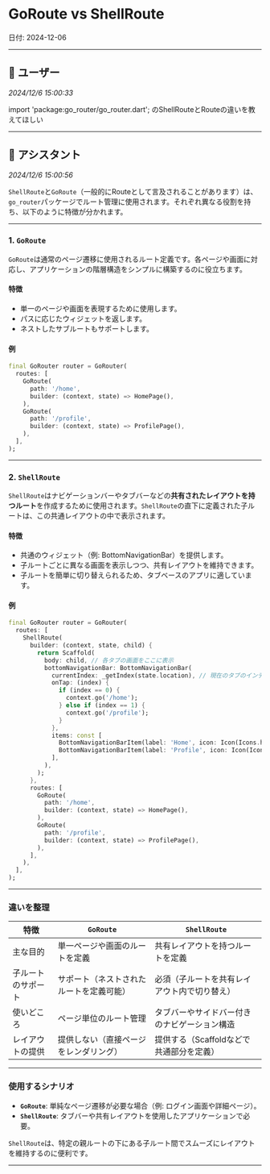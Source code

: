 # GoRoute vs ShellRoute

日付: 2024-12-06

---

## 👤 ユーザー
*2024/12/6 15:00:33*

import 'package:go_router/go_router.dart';
のShellRouteとRouteの違いを教えてほしい

---

## 🤖 アシスタント
*2024/12/6 15:00:56*

`ShellRoute`と`GoRoute`（一般的にRouteとして言及されることがあります）は、`go_router`パッケージでルート管理に使用されます。それぞれ異なる役割を持ち、以下のように特徴が分かれます。

---

### 1. **`GoRoute`**
`GoRoute`は通常のページ遷移に使用されるルート定義です。各ページや画面に対応し、アプリケーションの階層構造をシンプルに構築するのに役立ちます。

#### 特徴
- 単一のページや画面を表現するために使用します。
- パスに応じたウィジェットを返します。
- ネストしたサブルートもサポートします。

#### 例
```dart
final GoRouter router = GoRouter(
  routes: [
    GoRoute(
      path: '/home',
      builder: (context, state) => HomePage(),
    ),
    GoRoute(
      path: '/profile',
      builder: (context, state) => ProfilePage(),
    ),
  ],
);
```

---

### 2. **`ShellRoute`**
`ShellRoute`はナビゲーションバーやタブバーなどの**共有されたレイアウトを持つルート**を作成するために使用されます。`ShellRoute`の直下に定義された子ルートは、この共通レイアウトの中で表示されます。

#### 特徴
- 共通のウィジェット（例: BottomNavigationBar）を提供します。
- 子ルートごとに異なる画面を表示しつつ、共有レイアウトを維持できます。
- 子ルートを簡単に切り替えられるため、タブベースのアプリに適しています。

#### 例
```dart
final GoRouter router = GoRouter(
  routes: [
    ShellRoute(
      builder: (context, state, child) {
        return Scaffold(
          body: child, // 各タブの画面をここに表示
          bottomNavigationBar: BottomNavigationBar(
            currentIndex: _getIndex(state.location), // 現在のタブのインデックスを計算
            onTap: (index) {
              if (index == 0) {
                context.go('/home');
              } else if (index == 1) {
                context.go('/profile');
              }
            },
            items: const [
              BottomNavigationBarItem(label: 'Home', icon: Icon(Icons.home)),
              BottomNavigationBarItem(label: 'Profile', icon: Icon(Icons.person)),
            ],
          ),
        );
      },
      routes: [
        GoRoute(
          path: '/home',
          builder: (context, state) => HomePage(),
        ),
        GoRoute(
          path: '/profile',
          builder: (context, state) => ProfilePage(),
        ),
      ],
    ),
  ],
);
```

---

### **違いを整理**
| 特徴            | `GoRoute`                             | `ShellRoute`                        |
|----------------|-------------------------------------|------------------------------------|
| 主な目的         | 単一ページや画面のルートを定義            | 共有レイアウトを持つルートを定義           |
| 子ルートのサポート | サポート（ネストされたルートを定義可能）      | 必須（子ルートを共有レイアウト内で切り替え） |
| 使いどころ        | ページ単位のルート管理                    | タブバーやサイドバー付きのナビゲーション構造 |
| レイアウトの提供    | 提供しない（直接ページをレンダリング）        | 提供する（Scaffoldなどで共通部分を定義）     |

---

### **使用するシナリオ**
- **`GoRoute`**: 単純なページ遷移が必要な場合（例: ログイン画面や詳細ページ）。
- **`ShellRoute`**: タブバーや共有レイアウトを使用したアプリケーションで必要。

`ShellRoute`は、特定の親ルートの下にある子ルート間でスムーズにレイアウトを維持するのに便利です。

---
